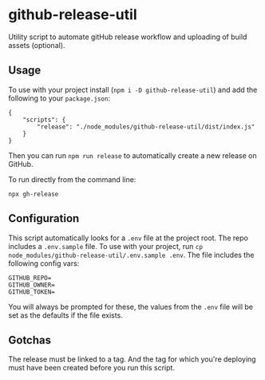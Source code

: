 # github-release-util
Utility script to automate gitHub release workflow and uploading of build assets (optional). 

## Usage
To use with your project install (`npm i -D github-release-util`) and add the following to your `package.json`:
```
{
    "scripts": {
        "release": "./node_modules/github-release-util/dist/index.js"
    }
}
```

Then you can run `npm run release` to automatically create a new release on GitHub.

To run directly from the command line:
```
npx gh-release
```

## Configuration
This script automatically looks for a `.env` file at the project root. The repo includes a `.env.sample` file. To use with your project, run `cp node_modules/github-release-util/.env.sample .env`. The file includes the following config vars:

```
GITHUB_REPO=
GITHUB_OWNER=
GITHUB_TOKEN=
```

You will always be prompted for these, the values from the `.env` file will be set as the defaults if the file exists.

## Gotchas
The release must be linked to a tag. And the tag for which you're deploying must have been created before you run this script.